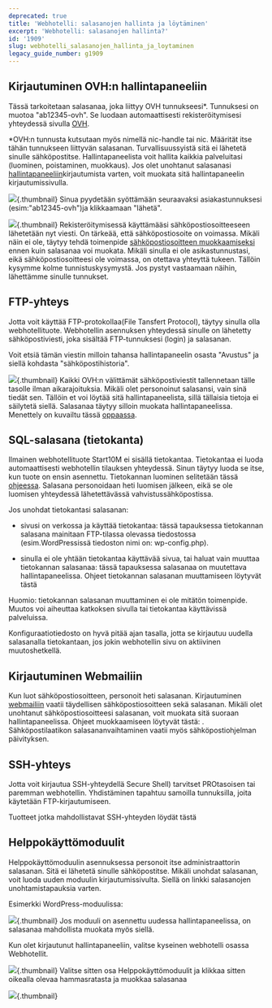 ```yaml
---
deprecated: true
title: 'Webhotelli: salasanojen hallinta ja löytäminen'
excerpt: 'Webhotelli: salasanojen hallinta?'
id: '1909'
slug: webhotelli_salasanojen_hallinta_ja_loytaminen
legacy_guide_number: g1909
---
```



## Kirjautuminen OVH:n hallintapaneeliin
Tässä tarkoitetaan salasanaa, joka liittyy OVH tunnukseesi*. Tunnuksesi on muotoa "ab12345-ovh". Se luodaan automaattisesti rekisteröitymisesi yhteydessä sivulla [OVH](http://www.ovh-hosting.fi).



*OVH:n tunnusta kutsutaan myös nimellä nic-handle tai nic.
Määrität itse tähän tunnukseen liittyvän salasanan. Turvallisuussyistä sitä ei lähetetä sinulle sähköpostitse. Hallintapaneelista voit hallita kaikkia palveluitasi (luominen, poistaminen, muokkaus).
Jos olet unohtanut salasanasi [hallintapaneeliin](http://www.ovh.com/manager/web)kirjautumista varten, voit muokata sitä hallintapaneelin kirjautumissivulla.

![](images/img_2847.jpg){.thumbnail}
Sinua pyydetään syöttämään seuraavaksi asiakastunnuksesi (esim:"ab12345-ovh")ja klikkaamaan "lähetä".

![](images/img_2848.jpg){.thumbnail}
Rekisteröitymisessä käyttämääsi sähköpostiosoitteeseen lähetetään nyt viesti. On tärkeää, että sähköpostiosoite on voimassa. Mikäli näin ei ole, täytyy tehdä toimenpide [sähköpostiosoitteen muokkaamiseksi](https://www.ovh.com/fr/cgi-bin/fr/procedure/procedureChangeEmail.cgi) ennen kuin salasanaa voi muokata.
Mikäli sinulla ei ole asikastunnustasi, eikä sähköpostiosoitteesi ole voimassa, on otettava yhteyttä tukeen. Tällöin kysymme kolme tunnistuskysymystä. Jos pystyt vastaamaan näihin, lähettämme sinulle tunnukset.


## FTP-yhteys
Jotta voit käyttää FTP-protokollaa(File Tansfert Protocol), täytyy sinulla olla webhotellituote.
Webhotellin asennuksen yhteydessä sinulle on lähetetty sähköpostiviesti, joka sisältää FTP-tunnuksesi (login) ja salasanan.

Voit etsiä tämän viestin milloin tahansa hallintapaneelin osasta "Avustus" ja siellä kohdasta "sähköpostihistoria".

![](images/img_2849.jpg){.thumbnail}
Kaikki OVH:n välittämät sähköpostiviestit tallennetaan tälle tasolle ilman aikarajoituksia.
Mikäli olet personoinut salasansi, vain sinä tiedät sen. Tällöin et voi löytää sitä hallintapaneelista, sillä tällaisia tietoja ei säilytetä siellä. Salasanaa täytyy silloin muokata hallintapaneelissa. Menettely on kuvailtu tässä [oppaassa](https://www.ovh-hosting.fi/g1374.sivusto-internetiin#tiedostojen_siirto_ftplla_ftp-kirjautumistietojen_hakeminen).


## SQL-salasana (tietokanta)
Ilmainen webhotellituote Start10M ei sisällä tietokantaa.
Tietokantaa ei luoda automaattisesti webhotellin tilauksen yhteydessä. Sinun täytyy luoda se itse, kun tuote on ensin asennettu.
Tietokannan luominen selitetään tässä [ohjeessa](https://www.ovh-hosting.fi/g1374.sivusto-internetiin#tietokanta_luominen).
Salasana personoidaan heti luomisen jälkeen, eikä se ole luomisen yhteydessä lähetettävässä vahvistussähköpostissa.

Jos unohdat tietokantasi salasanan:


- sivusi on verkossa ja käyttää tietokantaa: tässä tapauksessa tietokannan salasana mainitaan FTP-tilassa olevassa tiedostossa (esim.WordPressissä tiedoston nimi on: wp-config.php).

- sinulla ei ole yhtään tietokantaa käyttävää sivua, tai haluat vain muuttaa tietokannan salasanaa: tässä tapauksessa salasanaa on muutettava hallintapaneelissa. Ohjeet tietokannan salasanan muuttamiseen löytyvät tästä[](https://www.ovh-hosting.fi/g1374.sivusto-internetiin#tietokanta_sql-tunnukset)


Huomio: tietokannan salasanan muuttaminen ei ole mitätön toimenpide. Muutos voi aiheuttaa katkoksen sivulla tai tietokantaa käyttävissä palveluissa.


Konfiguraatiotiedosto on hyvä pitää ajan tasalla, jotta se kirjautuu uudella salasanalla tietokantaan, jos jokin webhotellin sivu on aktiivinen muutoshetkellä.


## Kirjautuminen Webmailiin
Kun luot sähköpostiosoitteen, personoit heti salasanan. Kirjautuminen [webmailiin](https://ssl0.ovh.net) vaatii täydellisen sähköpostiosoitteen sekä salasanan.
Mikäli olet unohtanut sähköpostiosoitteesi salasanan, voit muokata sitä suoraan hallintapaneelissa.
Ohjeet muokkaamiseen löytyvät tästä: [](https://www.ovh-hosting.fi/g1343.sivusto-internetiin#ohje_miten_vaihtaa_sahkopostilaatikon_salasana).
Sähköpostilaatikon salasananvaihtaminen vaatii myös sähköpostiohjelman päivityksen.


## SSH-yhteys
Jotta voit kirjautua SSH-yhteydellä Secure Shell) tarvitset PROtasoisen tai paremman webhotellin. Yhdistäminen tapahtuu samoilla tunnuksilla, joita käytetään FTP-kirjautumiseen.

Tuotteet jotka mahdollistavat SSH-yhteyden löydät tästä[](https://www.ovh-hosting.fi/webhotelli/)


## Helppokäyttömoduulit
Helppokäyttömoduulin asennuksessa personoit itse administraattorin salasanan. Sitä ei lähetetä sinulle sähköpostitse.
Mikäli unohdat salasanan, voit luoda uuden moduulin kirjautumissivulta. Siellä on linkki salasanojen unohtamistapauksia varten. 

Esimerkki WordPress-moduulissa:

![](images/img_2851.jpg){.thumbnail}
Jos moduuli on asennettu uudessa hallintapaneelissa, on salasanaa mahdollista muokata myös siellä.

Kun olet kirjautunut hallintapaneeliin, valitse kyseinen webhotelli osassa Webhotellit.

![](images/img_2855.jpg){.thumbnail}
Valitse sitten osa Helppokäyttömoduulit ja klikkaa sitten oikealla olevaa hammasratasta ja 
muokkaa salasanaa

![](images/img_2854.jpg){.thumbnail}


